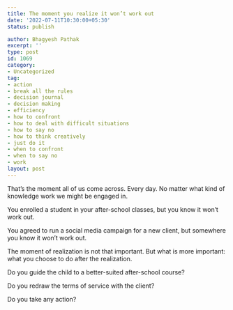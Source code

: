 ```yaml
---
title: The moment you realize it won’t work out
date: '2022-07-11T10:30:00+05:30'
status: publish

author: Bhagyesh Pathak
excerpt: ''
type: post
id: 1069
category:
- Uncategorized
tag:
- action
- break all the rules
- decision journal
- decision making
- efficiency
- how to confront
- how to deal with difficult situations
- how to say no
- how to think creatively
- just do it
- when to confront
- when to say no
- work
layout: post
---
```


That’s the moment all of us come across. Every day. No matter what kind of knowledge work we might be engaged in.

You enrolled a student in your after-school classes, but you know it won’t work out.

You agreed to run a social media campaign for a new client, but somewhere you know it won’t work out.

The moment of realization is not that important. But what is more important: what you choose to do after the realization.

Do you guide the child to a better-suited after-school course?

Do you redraw the terms of service with the client?

Do you take any action?